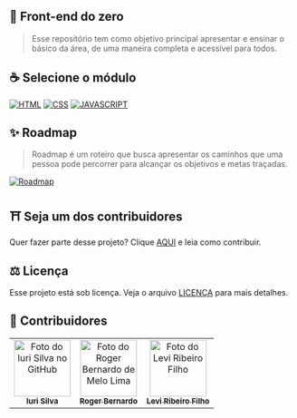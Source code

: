 ## 🚀 Front-end do zero

> Esse repositório tem como objetivo principal apresentar e ensinar o básico da área, de uma maneira completa e acessível para todos.

## ☕ Selecione o módulo

[![HTML](https://img.shields.io/badge/html%20-%23323330.svg?&style=for-the-badge&logo=html&logoColor=black&color=FF8000)](https://github.com/iuricode/ensinando-frontend/blob/main/modulos/html/html.br.md)
[![CSS](https://img.shields.io/badge/css%20-%23323330.svg?&style=for-the-badge&logo=css&logoColor=black&color=2E64FE)](https://github.com/iuricode/ensinando-frontend/blob/main/modulos/css/CSS.br.md)
[![JAVASCRIPT](https://img.shields.io/badge/javascript%20-%23323330.svg?&style=for-the-badge&logo=css&logoColor=black&color=FFFF00)](https://github.com/iuricode/ensinando-frontend/blob/main/modulos/javascript/javascript.br.md)

## ✨ Roadmap
> Roadmap é um roteiro que busca apresentar os caminhos que uma pessoa pode percorrer para alcançar os objetivos e metas traçadas.

[![Roadmap](https://img.shields.io/badge/Roadmap%20-%23323330.svg?&style=for-the-badge&logo=Roadmap&logoColor=black&color=DF01A5)](https://github.com/iuricode/ensinando-frontend/blob/main/modulos/roadmap/roadmap.md)


## ⛩ Seja um dos contribuidores

Quer fazer parte desse projeto? Clique [AQUI](CONTRIBUTING.md) e leia como contribuir.

## ⚖ Licença

Esse projeto está sob licença. Veja o arquivo [LICENÇA](LICENSE.md) para mais detalhes.


## 🌈 Contribuidores

<table>
  <tr>
    <td align="center">
      <a href="https://github.com/iuricode">
        <img src="https://avatars3.githubusercontent.com/u/31936044" width="100px;" alt="Foto do Iuri Silva no GitHub"/><br>
        <sub>
          <b>Iuri Silva</b>
        </sub>
      </a>
    </td>
    <td align="center">
      <a href="https://github.com/rbmelolima">
        <img src="https://avatars2.githubusercontent.com/u/48859060" width="100px;" alt="Foto do Roger Bernardo de Melo Lima"/><br>
        <sub>
          <b>Roger Bernardo</b>
        </sub>
      </a>
    </td>
    <td align="center">
      <a href="https://github.com/LeviRibeiroFilho">
        <img src="https://avatars0.githubusercontent.com/u/67472341" width="100px;" alt="Foto do Levi Ribeiro Filho"/><br>
        <sub>
          <b>Levi Ribeiro Filho</b>
        </sub>
      </a>
    </td>
  </tr>  
</table>
